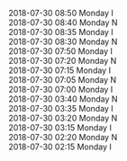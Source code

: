 2018-07-30 08:50 Monday  I  
2018-07-30 08:40 Monday  N  
2018-07-30 08:35 Monday  I  
2018-07-30 08:30 Monday  N  
2018-07-30 07:50 Monday  I  
2018-07-30 07:20 Monday  N  
2018-07-30 07:15 Monday  I  
2018-07-30 07:05 Monday  N  
2018-07-30 07:00 Monday  I  
2018-07-30 03:40 Monday  N  
2018-07-30 03:35 Monday  I  
2018-07-30 03:20 Monday  N  
2018-07-30 03:15 Monday  I  
2018-07-30 02:20 Monday  N  
2018-07-30 02:15 Monday  I  
